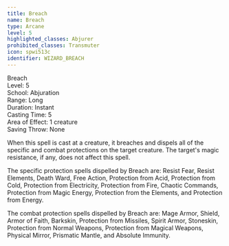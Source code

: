 ```yaml
---
title: Breach
name: Breach
type: Arcane
level: 5
highlighted_classes: Abjurer
prohibited_classes: Transmuter
icon: spwi513c
identifier: WIZARD_BREACH
---
```

Breach  
Level: 5  
School: Abjuration  
Range: Long  
Duration: Instant  
Casting Time: 5  
Area of Effect: 1 creature  
Saving Throw: None  
  
When this spell is cast at a creature, it breaches and dispels all of the specific and combat protections on the target creature. The target's magic resistance, if any, does not affect this spell.  
  
The specific protection spells dispelled by Breach are: Resist Fear, Resist Elements, Death Ward, Free Action, Protection from Acid, Protection from Cold, Protection from Electricity, Protection from Fire, Chaotic Commands, Protection from Magic Energy, Protection from the Elements, and Protection from Energy.  
  
The combat protection spells dispelled by Breach are: Mage Armor, Shield, Armor of Faith, Barkskin, Protection from Missiles, Spirit Armor, Stoneskin, Protection from Normal Weapons, Protection from Magical Weapons, Physical Mirror, Prismatic Mantle, and Absolute Immunity.  
